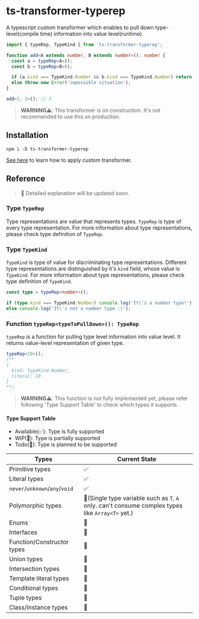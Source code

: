 # ts-transformer-typerep

A typescript custom transformer which enables to pull down type-level(compile time) information into value level(runtime).

```typescript
import { typeRep, TypeKind } from 'ts-transformer-typerep';

function add<A extends number, B extends number>(): number {
  const a = typeRep<A>();
  const b = typeRep<B>();

  if (a.kind === TypeKind.Number && b.kind === TypeKind.Number) return (a.literal ?? 0) + (b.literal ?? 0);
  else throw new Error('impossible situation');
}

add<1, 2>(); // 3
```

> **WARNING⚠️**: This transformer is on construction. It's not recommended to use this on production.

## Installation

```shell script
npm i -D ts-transformer-typerep
```

[See here](https://github.com/madou/typescript-transformer-handbook#consuming-transformers) to learn how to apply custom transformer.

## Reference

> 📝 Detailed explanation will be updated soon.

### Type `TypeRep`

Type representations are value that represents types. `TypeRep` is type of every type representation.
For more information about type representations, please check type definition of `TypeRep`.

### Type `TypeKind`

`TypeKind` is type of value for discriminating type representations.
Different type representations are distinguished by it's `kind` field, whose value is `TypeKind`.
For more information about type representations, please check type definition of `TypeKind`.

```typescript
const type = typeRep<number>();

if (type.kind === TypeKind.Number) console.log('It\'s a number type!');
else console.log('It\'s not a number type :(');
```

### Function `typeRep<typeToPullDown>(): TypeRep`

`typeRep` is a function for pulling type level information into value level. It returns value-level representation of given type.

```typescript
typeRep<10>();
/**
{
  kind: TypeKind.Number,
  literal: 10
}
**/
```

> **WARNING⚠️**: This function is not fully implemented yet, please refer following 'Type Support Table' to check which types it supports.

#### Type Support Table

- Available(✅): Type is fully supported
- WIP(🚧): Type is partially supported
- Todo(📝): Type is planned to be supported

| Types | Current State |
|---------|---------------|
| Primitive types | ✅ |
| Literal types | ✅ |
| `never`/`unknown`/`any`/`void` | ✅ |
| Polymorphic types | 🚧(Single type variable such as `T`, `A` only. can't consume complex types like `Array<T>` yet.) |
| Enums | 📝 |
| Interfaces | 📝 |
| Function/Constructor types | 📝 |
| Union types | 📝 |
| Intersection types | 📝 |
| Template literal types | 📝 |
| Conditional types | 📝 |
| Tuple types | 📝 |
| Class/Instance types | 📝 |